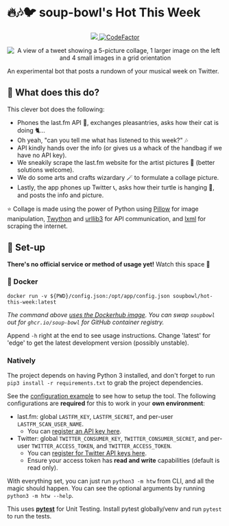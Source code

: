 # 🔥🎶🐦 soup-bowl's Hot This Week
<p align="center">
 <a href="https://hub.docker.com/r/soupbowl/hot-this-week">
  <img src="https://img.shields.io/docker/pulls/soupbowl/hot-this-week?logo=docker&logoColor=white"/>
 </a>
 <a href="https://www.codefactor.io/repository/github/soup-bowl/hot-this-week">
  <img src="https://www.codefactor.io/repository/github/soup-bowl/hot-this-week/badge" alt="CodeFactor"/>
 </a>
</p>

<p align="center">
 <img src="https://user-images.githubusercontent.com/11209477/145074448-0894535e-5438-4fed-98d3-975584994590.png" alt="A view of a tweet showing a 5-picture collage, 1 larger image on the left and 4 small images in a grid orientation"/>
</p>

An experimental bot that posts a rundown of your musical week on Twitter.

## 🤔 What does this do?
This clever bot does the following:
* Phones the last.fm API 📲, exchanges pleasantries, asks how their cat is doing 🐈...
* Oh yeah, "can you tell me what <user> has listened to this week?" 🎶
* API kindly hands over the info (or gives us a whack of the handbag if we have no API key).
* We sneakily scrape the last.fm website for the artist pictures 🤫 (better solutions welcome).
* We do some arts and crafts wizardary 🪄 to formulate a collage picture.
* Lastly, the app phones up Twitter 📞, asks how their turtle is hanging 🐢, and posts the info and picture.

⭐ Collage is made using the power of Python using [Pillow][p-pillow] for image manipulation, [Twython][p-twython] and [urllib3][p-urllib3] for API communication, and [lxml][p-lxml] for scraping the internet.

## 🚀 Set-up
**There's no official service or method of usage yet!** Watch this space 👀
 
### 🐋 Docker
```
docker run -v ${PWD}/config.json:/opt/app/config.json soupbowl/hot-this-week:latest
```

*The command above [uses the Dockerhub image](https://hub.docker.com/r/soupbowl/hot-this-week). You can swap `soupbowl` out for `ghcr.io/soup-bowl` for GitHub container registry.*

Append `-h` right at the end to see usage instructions. Change 'latest' for 'edge' to get the latest development version (possibly unstable).

### Natively

The project depends on having Python 3 installed, and don't forget to run `pip3 install -r requirements.txt` to grab the project dependencies.
 
See the [configuration example](/config.json.example) to see how to setup the tool. The following configurations are **required** for this to work in your **own environment**:

* last.fm: global `LASTFM_KEY`, `LASTFM_SECRET`, and per-user `LASTFM_SCAN_USER_NAME`.
  * You can [register an API key here](https://www.last.fm/api/account/create).
* Twitter: global `TWITTER_CONSUMER_KEY`, `TWITTER_CONSUMER_SECRET`, and per-user `TWITTER_ACCESS_TOKEN`, and `TWITTER_ACCESS_TOKEN`.
  * You can [register for Twitter API keys here](https://developer.twitter.com/en/portal/dashboard).
  * Ensure your access token has **read and write** capabilities (default is read only).

With everything set, you can just run `python3 -m htw` from CLI, and all the magic should happen. You can see the optional arguments by running `python3 -m htw --help`.

This uses **[pytest](https://docs.pytest.org/en/6.2.x/)** for Unit Testing. Install pytest globally/venv and run `pytest` to run the tests.

[p-pillow]: https://pypi.org/project/Pillow/
[p-twython]: https://pypi.org/project/twython/
[p-urllib3]: https://pypi.org/project/urllib3/
[p-lxml]: https://pypi.org/project/lxml/
